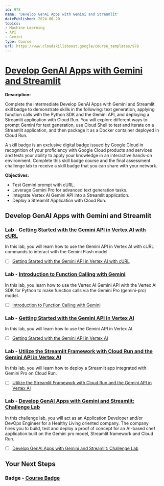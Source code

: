 ```yaml
---
id: 978
name: 'Develop GenAI Apps with Gemini and Streamlit'
datePublished: 2024-06-20
topics:
- Machine Learning
- API
- Gemini
type: Course
url: https://www.cloudskillsboost.google/course_templates/978
---
```


# [Develop GenAI Apps with Gemini and Streamlit](https://www.cloudskillsboost.google/course_templates/978)

**Description:**

Complete the intermediate Develop GenAI Apps with Gemini and Streamlit skill badge to demonstrate skills in the following: text generation, applying function calls with the Python SDK and the Gemini API, and deploying a Streamlit application with Cloud Run. You will explore different ways to prompt Gemini for text generation, use Cloud Shell to test and iterate on a Streamlit application, and then package it as a Docker container deployed in Cloud Run.

A skill badge is an exclusive digital badge issued by Google Cloud in recognition of your proficiency with Google Cloud products and services and tests your ability to apply your knowledge in an interactive hands-on environment. Complete this skill badge course and the final assessment challenge lab to receive a skill badge that you can share with your network.

**Objectives:**

- Test Gemini prompt with cURL.
- Leverage Gemini Pro for advanced text generation tasks.
- Integrate Vertex AI Gemini API into a Streamlit application.
- Deploy a Streamlit Application with Cloud Run.

## Develop GenAI Apps with Gemini and Streamlit

### Lab - [Getting Started with the Gemini API in Vertex AI with cURL](https://www.cloudskillsboost.google/course_templates/978/labs/488164)

In this lab, you will learn how to use the Gemini API in Vertex AI with cURL commands to interact with the Gemini Flash model.

- [ ] [Getting Started with the Gemini API in Vertex AI with cURL](../labs/Getting-Started-with-the-Gemini-API-in-Vertex-AI-with-cURL.md)

### Lab - [Introduction to Function Calling with Gemini](https://www.cloudskillsboost.google/course_templates/978/labs/488165)

In this lab, you learn how to use the Vertex AI Gemini API with the Vertex AI SDK for Python to make function calls via the Gemini Pro (gemini-pro) model.

- [ ] [Introduction to Function Calling with Gemini](../labs/Introduction-to-Function-Calling-with-Gemini.md)

### Lab - [Getting Started with the Gemini API in Vertex AI](https://www.cloudskillsboost.google/course_templates/978/labs/488166)

In this lab, you will learn how to use the Gemini API in Vertex AI.

- [ ] [Getting Started with the Gemini API in Vertex AI](../labs/Getting-Started-with-the-Gemini-API-in-Vertex-AI.md)

### Lab - [Utilize the Streamlit Framework with Cloud Run and the Gemini API in Vertex AI](https://www.cloudskillsboost.google/course_templates/978/labs/488167)

In this lab, you will learn how to deploy a Streamlit app integrated with Gemini Pro on Cloud Run. 

- [ ] [Utilize the Streamlit Framework with Cloud Run and the Gemini API in Vertex AI](../labs/Utilize-the-Streamlit-Framework-with-Cloud-Run-and-the-Gemini-API-in-Vertex-AI.md)

### Lab - [Develop GenAI Apps with Gemini and Streamlit: Challenge Lab](https://www.cloudskillsboost.google/course_templates/978/labs/488168)

In this challenge lab, you will act as an Application Developer and/or DevOps Engineer for a Healthy Living oriented company. The company hires you to build, test and deploy a proof of concept for an AI-based chef application built on the Gemini pro model, Streamlit framework and Cloud Run.

- [ ] [Develop GenAI Apps with Gemini and Streamlit: Challenge Lab](../labs/Develop-GenAI-Apps-with-Gemini-and-Streamlit-Challenge-Lab.md)

## Your Next Steps

### Badge - [Course Badge](https://www.cloudskillsboost.googleNone)
